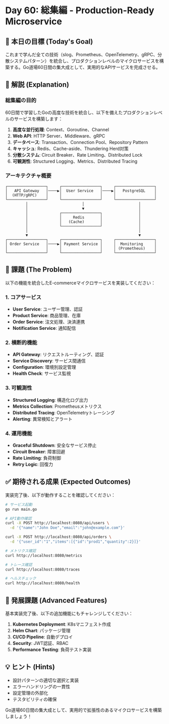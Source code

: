 # Day 60: 総集編 - Production-Ready Microservice

## 🎯 本日の目標 (Today's Goal)

これまで学んだ全ての技術（slog、Prometheus、OpenTelemetry、gRPC、分散システムパターン）を統合し、プロダクションレベルのマイクロサービスを構築する。Go道場60日間の集大成として、実用的なAPIサービスを完成させる。

## 📖 解説 (Explanation)

### 総集編の目的

60日間で学習したGoの高度な技術を統合し、以下を備えたプロダクションレベルのサービスを構築します：

1. **高度な並行処理**: Context、Goroutine、Channel
2. **Web API**: HTTP Server、Middleware、gRPC
3. **データベース**: Transaction、Connection Pool、Repository Pattern
4. **キャッシュ**: Redis、Cache-aside、Thundering Herd対策
5. **分散システム**: Circuit Breaker、Rate Limiting、Distributed Lock
6. **可観測性**: Structured Logging、Metrics、Distributed Tracing

### アーキテクチャ概要

```
┌─────────────────┐     ┌─────────────────┐     ┌─────────────────┐
│   API Gateway   │────▶│  User Service   │────▶│   PostgreSQL    │
│  (HTTP/gRPC)    │     │                 │     │                 │
└─────────────────┘     └─────────────────┘     └─────────────────┘
         │                        │                        │
         │                        ▼                        │
         │              ┌─────────────────┐                │
         │              │     Redis       │                │
         │              │   (Cache)       │                │
         │              └─────────────────┘                │
         │                                                 │
         ▼                                                 ▼
┌─────────────────┐     ┌─────────────────┐     ┌─────────────────┐
│ Order Service   │────▶│ Payment Service │     │  Monitoring     │
│                 │     │                 │     │ (Prometheus)    │
└─────────────────┘     └─────────────────┘     └─────────────────┘
```

## 📝 課題 (The Problem)

以下の機能を統合したE-commerceマイクロサービスを実装してください：

### 1. コアサービス
- **User Service**: ユーザー管理、認証
- **Product Service**: 商品管理、在庫
- **Order Service**: 注文処理、決済連携
- **Notification Service**: 通知配信

### 2. 横断的機能
- **API Gateway**: リクエストルーティング、認証
- **Service Discovery**: サービス間通信
- **Configuration**: 環境別設定管理
- **Health Check**: サービス監視

### 3. 可観測性
- **Structured Logging**: 構造化ログ出力
- **Metrics Collection**: Prometheusメトリクス
- **Distributed Tracing**: OpenTelemetryトレーシング
- **Alerting**: 異常検知とアラート

### 4. 運用機能
- **Graceful Shutdown**: 安全なサービス停止
- **Circuit Breaker**: 障害回避
- **Rate Limiting**: 負荷制御
- **Retry Logic**: 回復力

## ✅ 期待される成果 (Expected Outcomes)

実装完了後、以下が動作することを確認してください：

```bash
# サービス起動
go run main.go

# API動作確認
curl -X POST http://localhost:8080/api/users \
  -d '{"name":"John Doe","email":"john@example.com"}'

curl -X POST http://localhost:8080/api/orders \
  -d '{"user_id":"1","items":[{"id":"prod1","quantity":2}]}'

# メトリクス確認
curl http://localhost:8080/metrics

# トレース確認
curl http://localhost:8080/traces

# ヘルスチェック
curl http://localhost:8080/health
```

## 🚀 発展課題 (Advanced Features)

基本実装完了後、以下の追加機能にもチャレンジしてください：

1. **Kubernetes Deployment**: K8sマニフェスト作成
2. **Helm Chart**: パッケージ管理
3. **CI/CD Pipeline**: 自動デプロイ
4. **Security**: JWT認証、RBAC
5. **Performance Testing**: 負荷テスト実装

## 💡 ヒント (Hints)

- 設計パターンの適切な選択と実装
- エラーハンドリングの一貫性
- 設定管理の外部化
- テスタビリティの確保

Go道場60日間の集大成として、実用的で拡張性のあるマイクロサービスを構築しましょう！
